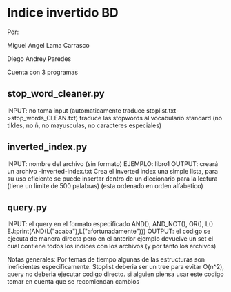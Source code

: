 # Indice invertido BD

Por:

Miguel Angel Lama Carrasco

Diego Andrey Paredes

Cuenta con 3 programas

## stop_word_cleaner.py
INPUT: no toma input (automaticamente traduce stoplist.txt->stop_words_CLEAN.txt)
traduce las stopwords al vocabulario standard
(no tildes, no ñ, no mayusculas, no caracteres especiales)

## inverted_index.py
INPUT: nombre del archivo (sin formato)
EJEMPLO: libro1
OUTPUT: creará un archivo -inverted-index.txt
Crea el inverted index una simple lista, para su uso eficiente se puede insertar dentro de un diccionario para la lectura
(tiene un limite de 500 palabras)
(esta ordenado en orden alfabetico)

## query.py
INPUT: el query en el formato especificado AND(), AND_NOT(), OR(), L()
EJ:print(AND(L("acaba"),L("afortunadamente")))
OUTPUT: el codigo se ejecuta de manera directa pero en el anterior ejemplo devuelve un set el cual contiene todos los indices con los archivos (y por tanto los archivos)


Notas generales:
Por temas de tiempo algunas de las estructuras son ineficientes especificamente: Stoplist deberia ser un tree para evitar O(n^2), query no deberia ejecutar codigo directo.
si alguien piensa usar este codigo tomar en cuenta que se recomiendan cambios
